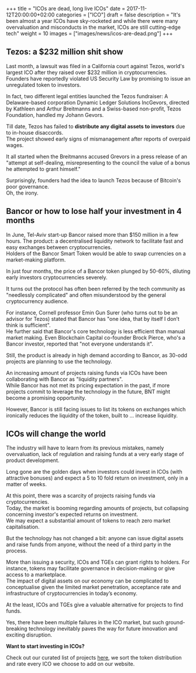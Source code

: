 +++
title = "ICOs are dead, long live ICOs"
date = 2017-11-12T20:00:00+02:00
categories = ["ICO"]
draft = false
description = "It's been almost a year ICOs have sky-rocketed and while there were many overvaluation and misconducts in the market, ICOs are still cutting-edge tech"
weight = 10
images = ["images/news/icos-are-dead.png"]
+++

## Tezos: a $232 million shit show

Last month, a lawsuit was filed in a California court against Tezos, world's largest ICO after they raised over $232 million in cryptocurrencies.  
Founders have reportedly violated US Security Law by promising to issue an unregulated token to investors. 

In fact, two different legal entities launched the Tezos fundraiser:  A Delaware-based corporation Dynamic Ledger Solutions IncGevors, directed by  Kathleen and Arthur Breitmanns and a Swiss-based non-profit, Tezos Foundation, handled my Johann Gevors.

Till date, Tezos has failed to **distribute any digital assets to investors** due to in-house disaccords.   
The project showed early signs of mismanagement after reports of overpaid wages.  

It all started when the Breitmanns accused Grevors in a press release of an "attempt at self-dealing, misrepresenting to the council the value of a bonus he attempted to grant himself."
 
Surprisingly, founders had the idea to launch Tezos because of Bitcoin's poor governance.  
Oh, the irony.

## Bancor or how to lose half your investment in 4 months

In June, Tel-Aviv start-up Bancor raised more than $150 million in a few hours. The product: a decentralised liquidity network to facilitate fast and easy exchanges between cryptocurrencies.  
Holders of the Bancor Smart Token would be able to swap currencies on a market-making platform.  

In just four months, the price of a Bancor token plunged by 50-60%, diluting early investors cryptocurrencies severely.

It turns out the protocol has often been referred by the tech community as "needlessly complicated" and often misunderstood by the general cryptocurrency audience.  

For instance, Cornell professor Emin Gun Surer  (who turns out to be an advisor for Tezos) stated that Bancor has "one idea, that by itself I don’t think is sufficient".  
He further said that Bancor's core technology is less efficient than manual market making. 
Even Blockchain Capital co-founder Brock Pierce, who's a Bancor investor, reported that "not everyone understands it".

Still, the product is already in high demand according to Bancor, as 30-odd projects are planning to use the technology.

An increasing amount of projects raising funds via ICOs have been collaborating with Bancor as "liquidity partners".  
While Bancor has not met its pricing expectation in the past, if more projects commit to leverage the technology in the future, BNT might become a promising opportunity.

However, Bancor is still facing issues to list its tokens on exchanges which ironically reduces the liquidity of the token, built to ... increase liquidity.

## ICOs will change the world

The industry will have to learn from its previous mistakes, namely overvaluation, lack of regulation and raising funds at a very early stage of product development.  

Long gone are the golden days when investors could invest in ICOs (with attractive bonuses) and expect a 5 to 10 fold return on investment, only in a matter of weeks.

At this point, there was a scarcity of projects raising funds via cryptocurrencies.   
Today, the market is booming regarding amounts of projects, but collapsing concerning investor's expected returns on investment.  
We may expect a substantial amount of tokens to reach zero market capitalisation.

But the technology has not changed a bit: anyone can issue digital assets and raise funds from anyone, without the need of a third party in the process. 

More than issuing a security, ICOs and TGEs can grant rights to holders. For instance, tokens may facilitate governance in decision-making or give access to a marketplace.  
The impact of digital assets on our economy can be complicated to conceptualise given the limited market penetration, acceptance rate and infrastructure of cryptocurrencies in today’s economy.

At the least, ICOs and TGEs give a valuable alternative for projects to find funds.

Yes, there have been multiple failures in the ICO market, but such ground-breaking technology inevitably paves the way for future innovation and exciting disruption.  

**Want to start investing in ICOs?** 

Check out our curated list of projects [here](/token-sales), we sort the token distribution and rate every ICO we choose to add on our website.
